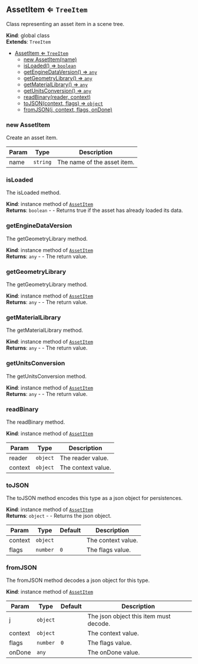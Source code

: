 <a name="AssetItem"></a>

## AssetItem ⇐ <code>TreeItem</code>
Class representing an asset item in a scene tree.

**Kind**: global class  
**Extends**: <code>TreeItem</code>  

* [AssetItem ⇐ <code>TreeItem</code>](#AssetItem)
    * [new AssetItem(name)](#new-AssetItem)
    * [isLoaded() ⇒ <code>boolean</code>](#isLoaded)
    * [getEngineDataVersion() ⇒ <code>any</code>](#getEngineDataVersion)
    * [getGeometryLibrary() ⇒ <code>any</code>](#getGeometryLibrary)
    * [getMaterialLibrary() ⇒ <code>any</code>](#getMaterialLibrary)
    * [getUnitsConversion() ⇒ <code>any</code>](#getUnitsConversion)
    * [readBinary(reader, context)](#readBinary)
    * [toJSON(context, flags) ⇒ <code>object</code>](#toJSON)
    * [fromJSON(j, context, flags, onDone)](#fromJSON)

<a name="new_AssetItem_new"></a>

### new AssetItem
Create an asset item.


| Param | Type | Description |
| --- | --- | --- |
| name | <code>string</code> | The name of the asset item. |

<a name="AssetItem+isLoaded"></a>

### isLoaded
The isLoaded method.

**Kind**: instance method of [<code>AssetItem</code>](#AssetItem)  
**Returns**: <code>boolean</code> - - Returns true if the asset has already loaded its data.  
<a name="AssetItem+getEngineDataVersion"></a>

### getEngineDataVersion
The getGeometryLibrary method.

**Kind**: instance method of [<code>AssetItem</code>](#AssetItem)  
**Returns**: <code>any</code> - - The return value.  
<a name="AssetItem+getGeometryLibrary"></a>

### getGeometryLibrary
The getGeometryLibrary method.

**Kind**: instance method of [<code>AssetItem</code>](#AssetItem)  
**Returns**: <code>any</code> - - The return value.  
<a name="AssetItem+getMaterialLibrary"></a>

### getMaterialLibrary
The getMaterialLibrary method.

**Kind**: instance method of [<code>AssetItem</code>](#AssetItem)  
**Returns**: <code>any</code> - - The return value.  
<a name="AssetItem+getUnitsConversion"></a>

### getUnitsConversion
The getUnitsConversion method.

**Kind**: instance method of [<code>AssetItem</code>](#AssetItem)  
**Returns**: <code>any</code> - - The return value.  
<a name="AssetItem+readBinary"></a>

### readBinary
The readBinary method.

**Kind**: instance method of [<code>AssetItem</code>](#AssetItem)  

| Param | Type | Description |
| --- | --- | --- |
| reader | <code>object</code> | The reader value. |
| context | <code>object</code> | The context value. |

<a name="AssetItem+toJSON"></a>

### toJSON
The toJSON method encodes this type as a json object for persistences.

**Kind**: instance method of [<code>AssetItem</code>](#AssetItem)  
**Returns**: <code>object</code> - - Returns the json object.  

| Param | Type | Default | Description |
| --- | --- | --- | --- |
| context | <code>object</code> |  | The context value. |
| flags | <code>number</code> | <code>0</code> | The flags value. |

<a name="AssetItem+fromJSON"></a>

### fromJSON
The fromJSON method decodes a json object for this type.

**Kind**: instance method of [<code>AssetItem</code>](#AssetItem)  

| Param | Type | Default | Description |
| --- | --- | --- | --- |
| j | <code>object</code> |  | The json object this item must decode. |
| context | <code>object</code> |  | The context value. |
| flags | <code>number</code> | <code>0</code> | The flags value. |
| onDone | <code>any</code> |  | The onDone value. |

